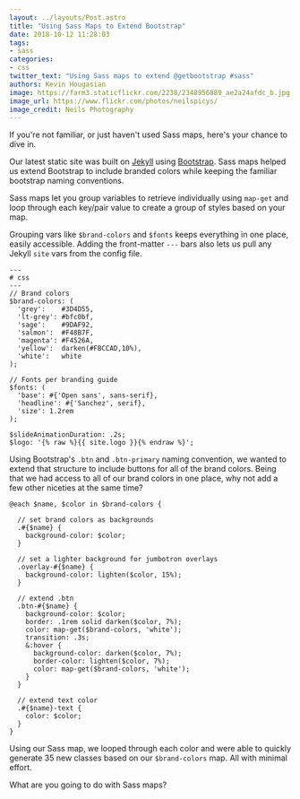 ```yaml
---
layout: ../layouts/Post.astro
title: "Using Sass Maps to Extend Bootstrap"
date: 2018-10-12 11:28:03
tags:
- sass
categories:
- css
twitter_text: "Using Sass maps to extend @getbootstrap #sass"
authors: Kevin Hougasian
image: https://farm3.staticflickr.com/2238/2348956889_ae2a24afdc_b.jpg
image_url: https://www.flickr.com/photos/neilspicys/
image_credit: Neils Photography
---
```


If you're not familiar, or just haven't used Sass maps, here's your chance to dive in.

Our latest static site was built on [Jekyll](https://jekyllrb.com/) using [Bootstrap](https://getbootstrap.com). Sass maps helped us extend Bootstrap to include branded colors while keeping the familiar bootstrap naming conventions.

Sass maps let you group variables to retrieve individually using `map-get` and loop through each key/pair value to create a group of styles based on your map.

Grouping vars like `$brand-colors` and `$fonts` keeps everything in one place, easily accessible. Adding the front-matter `---` bars also lets us pull any Jekyll `site` vars from the config file.

```
---
# css
---
// Brand colors
$brand-colors: (
  'grey':    #3D4D55,
  'lt-grey': #bfc0bf,
  'sage':    #9DAF92,
  'salmon':  #F48B7F,
  'magenta': #F4526A,
  'yellow':  darken(#FBCCAD,10%),
  'white':   white
);

// Fonts per branding guide
$fonts: (
  'base': #{'Open sans', sans-serif},
  'headline': #{'Sanchez', serif},
  'size': 1.2rem
);

$slideAnimationDuration: .2s;
$logo: '{% raw %}{{ site.logo }}{% endraw %}';
```

Using Bootstrap's `.btn` and  `.btn-primary` naming convention, we wanted to extend that structure to include buttons for all of the brand colors. Being that we had access to all of our brand colors in one place, why not add a few other niceties at the same time?

```
@each $name, $color in $brand-colors {

  // set brand colors as backgrounds
  .#{$name} {
    background-color: $color;
  }

  // set a lighter background for jumbotron overlays
  .overlay-#{$name} {
    background-color: lighten($color, 15%);
  }

  // extend .btn
  .btn-#{$name} {
    background-color: $color;
    border: .1rem solid darken($color, 7%);
    color: map-get($brand-colors, 'white');
    transition: .3s;
    &:hover {
      background-color: darken($color, 7%);
      border-color: lighten($color, 7%);
      color: map-get($brand-colors, 'white');
    }
  }

  // extend text color
  .#{$name}-text {
    color: $color;
  }
}
```

Using our Sass map, we looped through each color and  were able to quickly generate 35 new classes based on our `$brand-colors` map. All with minimal effort.

What are you going to do with Sass maps?
